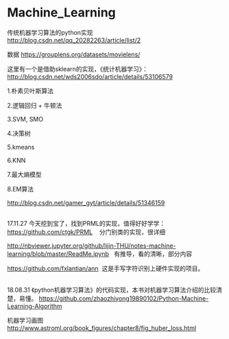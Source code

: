# Machine_Learning
传统机器学习算法的python实现
http://blog.csdn.net/qq_20282263/article/list/2

数据 https://grouplens.org/datasets/movielens/

这里有一个是借助sklearn的实现，《统计机器学习》：http://blog.csdn.net/wds2006sdo/article/details/53106579

1.朴素贝叶斯算法

2.逻辑回归 + 牛顿法

3.SVM, SMO

4.决策树

5.kmeans

6.KNN

7.最大熵模型

8.EM算法


http://blog.csdn.net/gamer_gyt/article/details/51346159

##
17.11.27
今天挖到宝了，找到PRML的实现，值得好好学学：
https://github.com/ctgk/PRML    分门别类的实现，很详细

http://nbviewer.jupyter.org/github/lijin-THU/notes-machine-learning/blob/master/ReadMe.ipynb   有推导，看的清晰，部分内容


https://github.com/fxlantian/ann  这是手写字符识别上硬件实现的项目。
##
18.08.31
《python机器学习算法》的代码实现，本书对机器学习算法介绍的比较清楚，易懂。
https://github.com/zhaozhiyong19890102/Python-Machine-Learning-Algorithm

机器学习画图
http://www.astroml.org/book_figures/chapter8/fig_huber_loss.html

